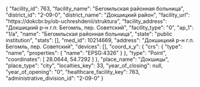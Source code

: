 {
    "facility_id": 763,
    "facility_name": "Бегомльская районная больница",
    "district_id": "2-09-0",
    "district_name": "Докшицкий район",
    "facility_url": "https:\/\/dokcbr.by\/ob-uchreshdenii\/struktura",
    "facility_address": "Докшицкий р-н г.п. Бегомль, пер. Советский",
    "facility_type": "0",
    "ap_1": "1\/а",
    "name": "Бегомльская районная больница",
    "state": "public institution",
    "stats": [],
    "med_id": 10214669,
    "address": "Докшицкий р-н г.п. Бегомль, пер. Советский",
    "devices": [],
    "coord_x_y": {
        "crs": {
            "type": "name",
            "properties": {
                "name": "EPSG:4326"
            }
        },
        "type": "Point",
        "coordinates": [
            28.0644,
            54.7292
        ]
    },
    "place_name": "Докшицы",
    "place_type": "city",
    "localties_key": 33,
    "year_of_closing": null,
    "year_of_opening": "0",
    "healthcare_facility_key": 763,
    "administrative_division_id": "2-09-0"
}
